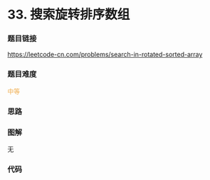 # 33. 搜索旋转排序数组

### 题目链接

https://leetcode-cn.com/problems/search-in-rotated-sorted-array

### 题目难度

<font color=#F0AD4E>中等</font>

### 思路



### 图解

无

### 代码

```python
```